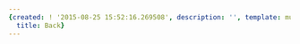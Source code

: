 ```yaml
---
{created: ! '2015-08-25 15:52:16.269508', description: '', template: muscle.html,
  title: Back}
---
```

